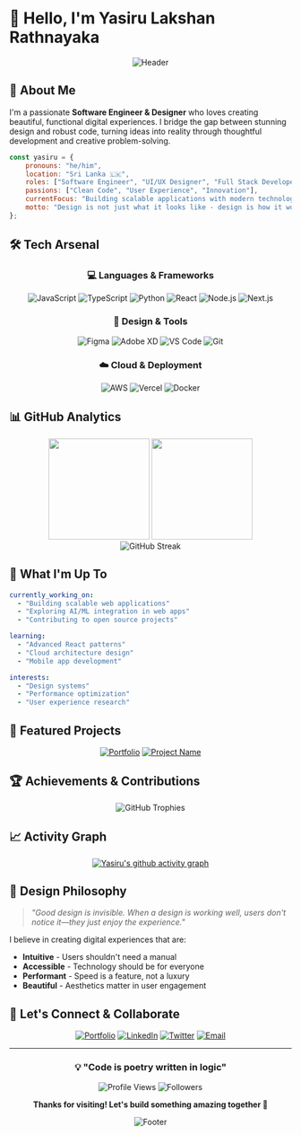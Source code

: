 # 👋 Hello, I'm Yasiru Lakshan Rathnayaka

<div align="center">

![Header](https://capsule-render.vercel.app/api?type=waving&color=gradient&customColorList=6,11,20&height=200&section=header&text=Software%20Engineer%20%26%20Designer&fontSize=40&fontColor=ffffff&animation=fadeIn&fontAlignY=32&desc=Crafting%20digital%20experiences%20with%20code%20and%20creativity&descAlignY=51&descAlign=50)

</div>

## 🚀 About Me

I'm a passionate **Software Engineer & Designer** who loves creating beautiful, functional digital experiences. I bridge the gap between stunning design and robust code, turning ideas into reality through thoughtful development and creative problem-solving.

```javascript
const yasiru = {
    pronouns: "he/him",
    location: "Sri Lanka 🇱🇰",
    roles: ["Software Engineer", "UI/UX Designer", "Full Stack Developer"],
    passions: ["Clean Code", "User Experience", "Innovation"],
    currentFocus: "Building scalable applications with modern technologies",
    motto: "Design is not just what it looks like - design is how it works"
};
```

## 🛠️ Tech Arsenal

<div align="center">

### 💻 Languages & Frameworks
![JavaScript](https://img.shields.io/badge/JavaScript-F7DF1E?style=for-the-badge&logo=javascript&logoColor=black)
![TypeScript](https://img.shields.io/badge/TypeScript-007ACC?style=for-the-badge&logo=typescript&logoColor=white)
![Python](https://img.shields.io/badge/Python-3776AB?style=for-the-badge&logo=python&logoColor=white)
![React](https://img.shields.io/badge/React-20232A?style=for-the-badge&logo=react&logoColor=61DAFB)
![Node.js](https://img.shields.io/badge/Node.js-43853D?style=for-the-badge&logo=node.js&logoColor=white)
![Next.js](https://img.shields.io/badge/Next.js-000000?style=for-the-badge&logo=next.js&logoColor=white)

### 🎨 Design & Tools
![Figma](https://img.shields.io/badge/Figma-F24E1E?style=for-the-badge&logo=figma&logoColor=white)
![Adobe XD](https://img.shields.io/badge/Adobe%20XD-470137?style=for-the-badge&logo=Adobe%20XD&logoColor=#FF61F6)
![VS Code](https://img.shields.io/badge/VS_Code-0078D4?style=for-the-badge&logo=visual%20studio%20code&logoColor=white)
![Git](https://img.shields.io/badge/Git-F05032?style=for-the-badge&logo=git&logoColor=white)

### ☁️ Cloud & Deployment
![AWS](https://img.shields.io/badge/AWS-232F3E?style=for-the-badge&logo=amazon-aws&logoColor=white)
![Vercel](https://img.shields.io/badge/Vercel-000000?style=for-the-badge&logo=vercel&logoColor=white)
![Docker](https://img.shields.io/badge/Docker-2496ED?style=for-the-badge&logo=docker&logoColor=white)

</div>

## 📊 GitHub Analytics

<div align="center">
  <img height="180em" src="https://github-readme-stats.vercel.app/api?username=yasirulr&show_icons=true&theme=tokyonight&include_all_commits=true&count_private=true"/>
  <img height="180em" src="https://github-readme-stats.vercel.app/api/top-langs/?username=yasirulr&layout=compact&langs_count=7&theme=tokyonight"/>
</div>

<div align="center">
  <img src="https://github-readme-streak-stats.herokuapp.com/?user=yasirulr&theme=tokyonight" alt="GitHub Streak" />
</div>

## 🎯 What I'm Up To

```yaml
currently_working_on:
  - "Building scalable web applications"
  - "Exploring AI/ML integration in web apps"
  - "Contributing to open source projects"

learning:
  - "Advanced React patterns"
  - "Cloud architecture design"
  - "Mobile app development"

interests:
  - "Design systems"
  - "Performance optimization"
  - "User experience research"
```

## 🌟 Featured Projects

<div align="center">

[![Portfolio](https://github-readme-stats.vercel.app/api/pin/?username=yasirulr&repo=portfolio&theme=tokyonight)](https://github.com/yasirulr/portfolio)
[![Project Name](https://github-readme-stats.vercel.app/api/pin/?username=yasirulr&repo=awesome-project&theme=tokyonight)](https://github.com/yasirulr/awesome-project)

</div>

## 🏆 Achievements & Contributions

<div align="center">

![GitHub Trophies](https://github-profile-trophy.vercel.app/?username=yasirulr&theme=tokyonight&no-frame=true&no-bg=false&margin-w=4)

</div>

## 📈 Activity Graph

<div align="center">

[![Yasiru's github activity graph](https://github-readme-activity-graph.vercel.app/graph?username=yasirulr&theme=tokyo-night)](https://github.com/ashutosh00710/github-readme-activity-graph)

</div>

## 🎨 Design Philosophy

> *"Good design is invisible. When a design is working well, users don't notice it—they just enjoy the experience."*

I believe in creating digital experiences that are:
- **Intuitive** - Users shouldn't need a manual
- **Accessible** - Technology should be for everyone  
- **Performant** - Speed is a feature, not a luxury
- **Beautiful** - Aesthetics matter in user engagement

## 🤝 Let's Connect & Collaborate

<div align="center">

[![Portfolio](https://img.shields.io/badge/Portfolio-FF5722?style=for-the-badge&logo=google-chrome&logoColor=white)](https://yasirulr.me)
[![LinkedIn](https://img.shields.io/badge/LinkedIn-0077B5?style=for-the-badge&logo=linkedin&logoColor=white)](https://linkedin.com/in/yasirulr)
[![Twitter](https://img.shields.io/badge/Twitter-1DA1F2?style=for-the-badge&logo=twitter&logoColor=white)](https://twitter.com/yasirulr)
[![Email](https://img.shields.io/badge/Email-D14836?style=for-the-badge&logo=gmail&logoColor=white)](mailto:hello@yasirulr.me)

</div>

---

<div align="center">

### 💡 "Code is poetry written in logic"

![Profile Views](https://komarev.com/ghpvc/?username=yasirulr&color=blueviolet&style=for-the-badge)
![Followers](https://img.shields.io/github/followers/yasirulr?color=blue&style=for-the-badge)

**Thanks for visiting! Let's build something amazing together 🚀**

</div>

<div align="center">

![Footer](https://capsule-render.vercel.app/api?type=waving&color=gradient&customColorList=6,11,20&height=100&section=footer)

</div>
